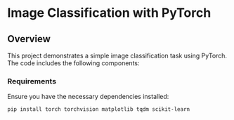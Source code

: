 # Image Classification with PyTorch

## Overview

This project demonstrates a simple image classification task using PyTorch. The code includes the following components:

### Requirements

Ensure you have the necessary dependencies installed:

```bash
pip install torch torchvision matplotlib tqdm scikit-learn
```

